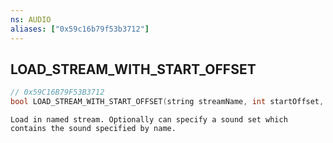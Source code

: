```yaml
---
ns: AUDIO
aliases: ["0x59c16b79f53b3712"]
---
```

## LOAD_STREAM_WITH_START_OFFSET

```c
// 0x59C16B79F53B3712
bool LOAD_STREAM_WITH_START_OFFSET(string streamName, int startOffset, string SetName);
```

```
Load in named stream. Optionally can specify a sound set which contains the sound specified by name.
```
